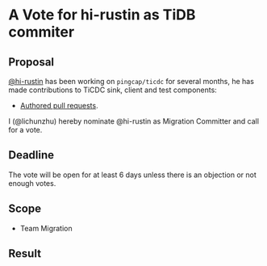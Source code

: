 # A Vote for hi-rustin as TiDB commiter

## Proposal

[@hi-rustin](https://github.com/hi-rustin) has been working on `pingcap/ticdc` for several months, he has made contributions to TiCDC sink, client and test components:

* [Authored pull requests](https://github.com/pingcap/ticdc/commits?author=hi-rustin).

I (@lichunzhu) hereby nominate @hi-rustin as Migration Committer and call for a vote.

## Deadline

The vote will be open for at least 6 days unless there is an objection or not enough votes.

## Scope

* Team Migration

## Result



